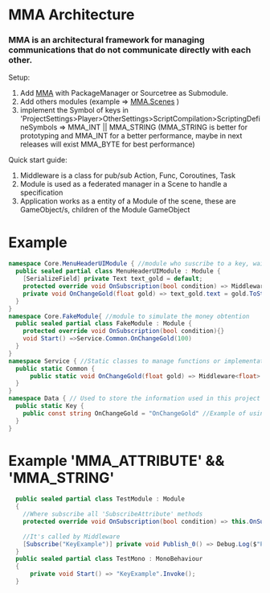 # MMA Architecture 
### MMA is an architectural framework for managing communications that do not communicate directly with each other.

Setup:
1. Add [MMA](https://github.com/MMA-Architecture/mma.git) with PackageManager or Sourcetree as Submodule.
2. Add others modules (example => [MMA.Scenes](https://github.com/MMA-Architecture/mma.scenes.git) )
3. implement the Symbol of keys in 'ProjectSettings>Player>OtherSettings>ScriptCompilation>ScriptingDefineSymbols => MMA_INT || MMA_STRING
(MMA_STRING is better for prototyping and MMA_INT for a better performance, maybe in next releases will exist MMA_BYTE for best performance)

Quick start guide:
1. Middleware is a class for pub/sub Action, Func, Coroutines, Task
2. Module is used as a federated manager in a Scene to handle a specification
3. Application works as a entity of a Module of the scene, these are GameObject/s, children of the Module GameObject

# Example
```cs
namespace Core.MenuHeaderUIModule { //module who suscribe to a key, waiting for response 'OnChangeGold'
  public sealed partial class MenuHeaderUIModule : Module {
    [SerializeField] private Text text_gold = default;
    protected override void OnSubscription(bool condition) => Middleware<float>.Subscribe_Publish(condition, Data.Key.OnChangeGold, OnChangeGold);
    private void OnChangeGold(float gold) => text_gold.text = gold.ToString();
  }
}
namespace Core.FakeModule{ //module to simulate the money obtention
  public sealed partial class FakeModule : Module {  
    protected override void OnSubscription(bool condition){}
    void Start() =>Service.Common.OnChangeGold(100)
  }
}
namespace Service { //Static classes to manage functions or implementations of Modules, it uses Data's Assembly reference
  public static Common {
      public static void OnChangeGold(float gold) => Middleware<float>.Invoke_Publish(Data.Key.OnChangeGold, gold);
  }
}
namespace Data { // Used to store the information used in this project (because is only useful for this project)
  public static Key {
    public const string OnChangeGold = "OnChangeGold" //Example of using MMA_STRING as key
  }
}
```

# Example 'MMA_ATTRIBUTE' && 'MMA_STRING'
```cs
  public sealed partial class TestModule : Module
  {
    //Where subscribe all 'SubscribeAttribute' methods
    protected override void OnSubscription(bool condition) => this.OnSubscriptionAttribute(condition); 
    
    //It's called by Middleware
    [Subscribe("KeyExample")] private void Publish_0() => Debug.Log($"Publish 0"); 
  }
  public sealed partial class TestMono : MonoBehaviour
  {
      private void Start() => "KeyExample".Invoke(); 
  }
```

